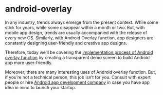 # android-overlay

In any industry, trends always emerge from the present context. While some stick for years, while some disappear within a month or two. But, with mobile app design, trends are usually accompanied with the release of every new OS. Similarly, with Android Overlay function, app designers are constantly designing user-friendly and creative app designs.

Therefore, today we’ll be covering the [implementation process of Android overlay function](https://www.spaceotechnologies.com/android-overlay-app-tutorial/) by creating a transparent demo screen to build Android app more user-friendly.

Moreover, there are many interesting uses of Android overlay function. But, if you’re not a technical person, this job isn’t for you. Consult with expert people or hire [Android app development company](https://www.spaceotechnologies.com/android-app-development/) in case you have app idea in mind to launch your startup.

